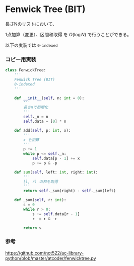 # Fenwick Tree (BIT)

長さNのリストにおいて、

1点加算（変更）、区間和取得 を $O(\log N)$ で行うことができる。

以下の実装では `0-indexed`

### コピー用実装

```python
class FenwickTree:
    '''
    Fenwick Tree (BIT)
    0-indexed
    '''

    def __init__(self, n: int = 0):
        '''
        長さnで初期化
        '''
        self._n = n
        self.data = [0] * n

    def add(self, p: int, x):
        '''
        x を加算
        '''
        p += 1
        while p <= self._n:
            self.data[p - 1] += x
            p += p & -p

    def sum(self, left: int, right: int):
        '''
        [l, r) の和を取得
        '''
        return self._sum(right) - self._sum(left)

    def _sum(self, r: int):
        s = 0
        while r > 0:
            s += self.data[r - 1]
            r -= r & -r

        return s
```


### 参考
https://github.com/not522/ac-library-python/blob/master/atcoder/fenwicktree.py